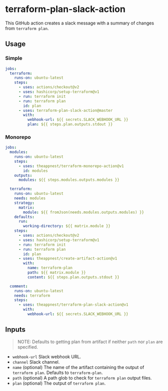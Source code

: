 # terraform-plan-slack-action

This GitHub action creates a slack message with a summary of changes from `terraform plan`.

## Usage

### Simple

```yaml
jobs:
  terraform:
    runs-on: ubuntu-latest
    steps:
      - uses: actions/checkout@v2
      - uses: hashicorp/setup-terraform@v1
      - run: terraform init
      - run: terraform plan
        id: plan
      - uses: terraform-plan-slack-action@master
        with:
          webhook-url: ${{ secrets.SLACK_WEBHOOK_URL }}
          plan: ${{ steps.plan.outputs.stdout }}
```

### Monorepo

```yaml
jobs:
  modules:
    runs-on: ubuntu-latest
    steps:
      - uses: theappnest/terraform-monorepo-action@v1
        id: modules
    outputs:
      modules: ${{ steps.modules.outputs.modules }}

  terraform:
    runs-on: ubuntu-latest
    needs: modules
    strategy:
      matrix:
        module: ${{ fromJson(needs.modules.outputs.modules) }}
    defaults:
      run:
        working-directory: ${{ matrix.module }}
    steps:
      - uses: actions/checkout@v2
      - uses: hashicorp/setup-terraform@v1
      - run: terraform init
      - run: terraform plan
        id: plan
      - uses: theappnest/create-artifact-action@v1
        with:
          name: terraform-plan
          path: ${{ matrix.module }}
          content: ${{ steps.plan.outputs.stdout }}

  comment:
    runs-on: ubuntu-latest
    needs: terraform
    steps:
      - uses: theappnest/terraform-plan-slack-action@v1
        with:
          webhook-url: ${{ secrets.SLACK_WEBHOOK_URL }}
```

## Inputs

> NOTE: Defaults to getting plan from artifact if neither `path` nor `plan` are specified.

- `webhook-url` Slack webhook URL.
- `channel` Slack channel.
- `name` (optional) The name of the artifact containing the output of `terraform plan`. Defaults to `terraform-plan`.
- `path` (optional) A path glob to check for `terraform plan` output files.
- `plan` (optional) The output of `terraform plan`.
